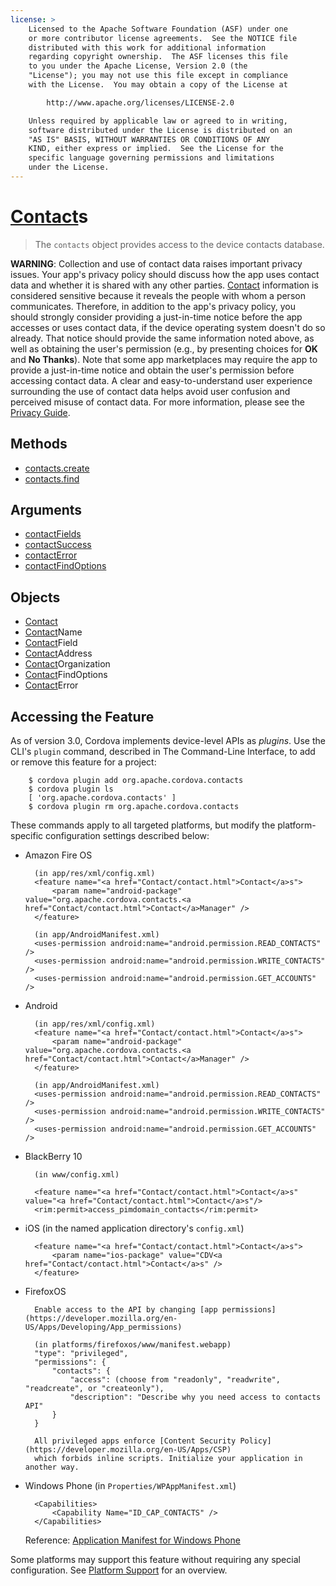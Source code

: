 ```yaml
---
license: >
    Licensed to the Apache Software Foundation (ASF) under one
    or more contributor license agreements.  See the NOTICE file
    distributed with this work for additional information
    regarding copyright ownership.  The ASF licenses this file
    to you under the Apache License, Version 2.0 (the
    "License"); you may not use this file except in compliance
    with the License.  You may obtain a copy of the License at

        http://www.apache.org/licenses/LICENSE-2.0

    Unless required by applicable law or agreed to in writing,
    software distributed under the License is distributed on an
    "AS IS" BASIS, WITHOUT WARRANTIES OR CONDITIONS OF ANY
    KIND, either express or implied.  See the License for the
    specific language governing permissions and limitations
    under the License.
---
```


# <a href="Contact/contact.html">Contact</a>s

> The `contacts` object provides access to the device contacts database.

__WARNING__: Collection and use of contact data raises
important privacy issues.  Your app's privacy policy should discuss
how the app uses contact data and whether it is shared with any other
parties.  <a href="Contact/contact.html">Contact</a> information is considered sensitive because it
reveals the people with whom a person communicates.  Therefore, in
addition to the app's privacy policy, you should strongly consider
providing a just-in-time notice before the app accesses or uses
contact data, if the device operating system doesn't do so
already. That notice should provide the same information noted above,
as well as obtaining the user's permission (e.g., by presenting
choices for __OK__ and __No Thanks__).  Note that some app
marketplaces may require the app to provide a just-in-time notice and
obtain the user's permission before accessing contact data.  A
clear and easy-to-understand user experience surrounding the use of
contact data helps avoid user confusion and perceived misuse of
contact data.  For more information, please see the <a href="../../guide/appdev/privacy/index.html">Privacy Guide</a>.

## Methods

- <a href="contacts.create.html">contacts.create</a>
- <a href="contacts.find.html">contacts.find</a>

## Arguments

- <a href="parameters/contactFields.html">contactFields</a>
- <a href="parameters/contactSuccess.html">contactSuccess</a>
- <a href="parameters/contactError.html">contactError</a>
- <a href="parameters/contactFindOptions.html">contactFindOptions</a>

## Objects

- <a href="Contact/contact.html">Contact</a>
- <a href="Contact/contact.html">Contact</a>Name
- <a href="Contact/contact.html">Contact</a>Field
- <a href="Contact/contact.html">Contact</a>Address
- <a href="Contact/contact.html">Contact</a>Organization
- <a href="Contact/contact.html">Contact</a>FindOptions
- <a href="Contact/contact.html">Contact</a>Error

## Accessing the Feature

As of version 3.0, Cordova implements device-level APIs as _plugins_.
Use the CLI's `plugin` command, described in The Command-Line
Interface, to add or remove this feature for a project:

        $ cordova plugin add org.apache.cordova.contacts
        $ cordova plugin ls
        [ 'org.apache.cordova.contacts' ]
        $ cordova plugin rm org.apache.cordova.contacts

These commands apply to all targeted platforms, but modify the
platform-specific configuration settings described below:

* Amazon Fire OS

        (in app/res/xml/config.xml)
        <feature name="<a href="Contact/contact.html">Contact</a>s">
            <param name="android-package" value="org.apache.cordova.contacts.<a href="Contact/contact.html">Contact</a>Manager" />
        </feature>

        (in app/AndroidManifest.xml)      
        <uses-permission android:name="android.permission.READ_CONTACTS" />
        <uses-permission android:name="android.permission.WRITE_CONTACTS" />
        <uses-permission android:name="android.permission.GET_ACCOUNTS" />

* Android

        (in app/res/xml/config.xml)
        <feature name="<a href="Contact/contact.html">Contact</a>s">
            <param name="android-package" value="org.apache.cordova.contacts.<a href="Contact/contact.html">Contact</a>Manager" />
        </feature>

        (in app/AndroidManifest.xml)      
        <uses-permission android:name="android.permission.READ_CONTACTS" />
        <uses-permission android:name="android.permission.WRITE_CONTACTS" />
        <uses-permission android:name="android.permission.GET_ACCOUNTS" />

* BlackBerry 10

        (in www/config.xml)

        <feature name="<a href="Contact/contact.html">Contact</a>s" value="<a href="Contact/contact.html">Contact</a>s"/>
        <rim:permit>access_pimdomain_contacts</rim:permit>

* iOS (in the named application directory's `config.xml`)

        <feature name="<a href="Contact/contact.html">Contact</a>s">
            <param name="ios-package" value="CDV<a href="Contact/contact.html">Contact</a>s" />
        </feature>

* FirefoxOS
       
		Enable access to the API by changing [app permissions](https://developer.mozilla.org/en-US/Apps/Developing/App_permissions)

        (in platforms/firefoxos/www/manifest.webapp)
        "type": "privileged",
        "permissions": {
			"contacts": {
				"access": (choose from "readonly", "readwrite", "readcreate", or "createonly"),
				"description": "Describe why you need access to contacts API"
			}
        }

		All privileged apps enforce [Content Security Policy](https://developer.mozilla.org/en-US/Apps/CSP) 
		which forbids inline scripts. Initialize your application in another way.

* Windows Phone (in `Properties/WPAppManifest.xml`)

        <Capabilities>
            <Capability Name="ID_CAP_CONTACTS" />
        </Capabilities>

  Reference: [Application Manifest for Windows Phone](http://msdn.microsoft.com/en-us/library/ff769509%28v=vs.92%29.aspx)

Some platforms may support this feature without requiring any special
configuration.  See <a href="../../guide/support/index.html">Platform Support</a> for an overview.

